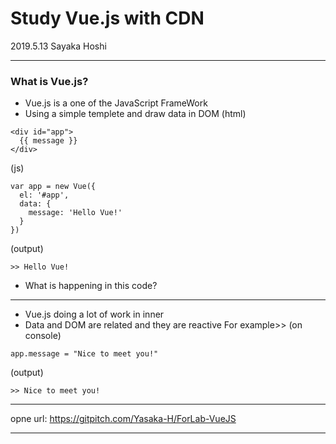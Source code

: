 # Study Vue.js with CDN

2019.5.13
Sayaka Hoshi

---

### What is Vue.js?

- Vue.js is a one of the JavaScript FrameWork 
- Using a simple templete and draw data in DOM 
(html)
```
<div id="app">
  {{ message }}
</div>
```
(js)
```
var app = new Vue({
  el: '#app',
  data: {
    message: 'Hello Vue!'
  }
})
```
(output)
```
>> Hello Vue!
```
- What is happening in this code? 

---

- Vue.js doing a lot of work in inner
- Data and DOM are related and they are reactive
For example>>
(on console)
```
app.message = "Nice to meet you!"
```
(output)
```
>> Nice to meet you!
```

---

opne url: https://gitpitch.com/Yasaka-H/ForLab-VueJS

---
